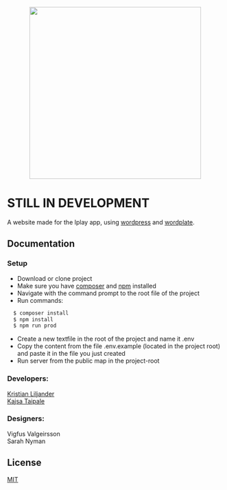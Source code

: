 <p align="center">
<img src="https://raw.githubusercontent.com/krisKurken/Iplay/master/public/themes/Iplay/screenshot.png" height="400px">
</p>

# STILL IN DEVELOPMENT

A website made for the Iplay app, using [wordpress](https://wordpress.org/) and [wordplate](https://wordplate.github.io).

## Documentation

### Setup
- Download or clone project
- Make sure you have [composer](https://github.com/composer/composer) and [npm](https://docs.npmjs.com/) installed
- Navigate with the command prompt to the root file of the project
- Run commands:
```sh
  $ composer install
  $ npm install
  $ npm run prod
```
- Create a new textfile in the root of the project and name it .env
- Copy the content from the file .env.example (located in the project root) and paste it in the file you just created
- Run server from the public map in the project-root 

### Developers:  
[Kristian Liljander](https://github.com/krisKurken)  
[Kajsa Taipale](https://github.com/kajsataipale)  

### Designers:
Vigfus Valgeirsson  
Sarah Nyman  

## License

[MIT](LICENSE)
